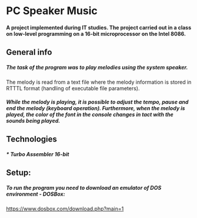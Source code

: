 # PC Speaker Music
#### A project implemented during IT studies. The project carried out in a class on low-level programming on a 16-bit microprocessor on the Intel 8086.


## General info
##### The task of the program was to play melodies using the system speaker. 
The melody is read from a text file where the melody information is stored in RTTTL format (handling of executable file parameters). 
##### While the melody is playing, it is possible to adjust the tempo, pause and end the melody (keyboard operation). Furthermore, when the melody is played, the color of the font in the console changes in tact with the sounds being played.

## Technologies
##### * Turbo Assembler 16-bit

## Setup:
##### To run the program you need to download an emulator of DOS environment - DOSBox:
https://www.dosbox.com/download.php?main=1

